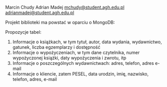 Marcin Chudy
Adrian Madej
mchudy@student.agh.edu.pl
adrianmadej@student.agh.edu.pl



Projekt biblioteki ma powstać w oparciu o MongoDB:

Propozycje tabel:
1. Informacje o książkach, w tym tytuł, autor, data wydania, wydawnictwo, gatunek, liczba egzemplarzy i dostępność
2. Informacje o wypożyczeniach, w tym dane czytelnika, numer wypożyczonej książki, daty wypożyczenia i zwrotu, itp
3. Informacje o poszczególnych wydawnictwach: adres, telefon, adres e-mail
4. Informacje o kliencie, zatem PESEL, data urodzin, imię, nazwisko, telefon, adres, e-mail
